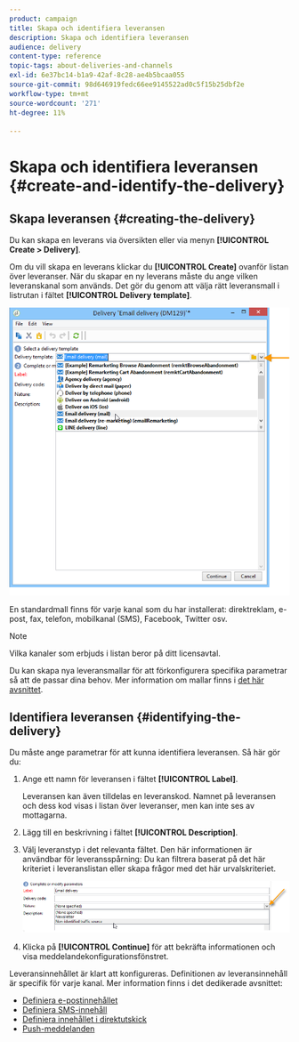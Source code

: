 ```yaml
---
product: campaign
title: Skapa och identifiera leveransen
description: Skapa och identifiera leveransen
audience: delivery
content-type: reference
topic-tags: about-deliveries-and-channels
exl-id: 6e37bc14-b1a9-42af-8c28-ae4b5bcaa055
source-git-commit: 98d646919fedc66ee9145522ad0c5f15b25dbf2e
workflow-type: tm+mt
source-wordcount: '271'
ht-degree: 11%

---
```


# Skapa och identifiera leveransen {#create-and-identify-the-delivery}

## Skapa leveransen {#creating-the-delivery}

Du kan skapa en leverans via översikten eller via menyn **[!UICONTROL Create > Delivery]**.


Om du vill skapa en leverans klickar du **[!UICONTROL Create]** ovanför listan över leveranser. När du skapar en ny leverans måste du ange vilken leveranskanal som används. Det gör du genom att välja rätt leveransmall i listrutan i fältet **[!UICONTROL Delivery template]**.

![](assets/s_ncs_user_wizard_email01_1.png)

En standardmall finns för varje kanal som du har installerat: direktreklam, e-post, fax, telefon, mobilkanal (SMS), Facebook, Twitter osv.

>[!NOTE]
>
>Vilka kanaler som erbjuds i listan beror på ditt licensavtal.

Du kan skapa nya leveransmallar för att förkonfigurera specifika parametrar så att de passar dina behov. Mer information om mallar finns i [det här avsnittet](../../delivery/using/about-templates.md).

## Identifiera leveransen {#identifying-the-delivery}

Du måste ange parametrar för att kunna identifiera leveransen. Så här gör du:

1. Ange ett namn för leveransen i fältet **[!UICONTROL Label]**.

   Leveransen kan även tilldelas en leveranskod. Namnet på leveransen och dess kod visas i listan över leveranser, men kan inte ses av mottagarna.

1. Lägg till en beskrivning i fältet **[!UICONTROL Description]**.
1. Välj leveranstyp i det relevanta fältet. Den här informationen är användbar för leveransspårning: Du kan filtrera baserat på det här kriteriet i leveranslistan eller skapa frågor med det här urvalskriteriet.

   ![](assets/s_ncs_user_email_del_nature.png)

1. Klicka på **[!UICONTROL Continue]** för att bekräfta informationen och visa meddelandekonfigurationsfönstret.

Leveransinnehållet är klart att konfigureras. Definitionen av leveransinnehåll är specifik för varje kanal. Mer information finns i det dedikerade avsnittet:

* [Definiera e-postinnehållet](../../delivery/using/defining-the-email-content.md)
* [Definiera SMS-innehåll](../../delivery/using/sms-create.md#defining-the-sms-content)
* [Definiera innehållet i direktutskick](../../delivery/using/defining-the-direct-mail-content.md)
* [Push-meddelanden](../../delivery/using/about-mobile-app-channel.md)
